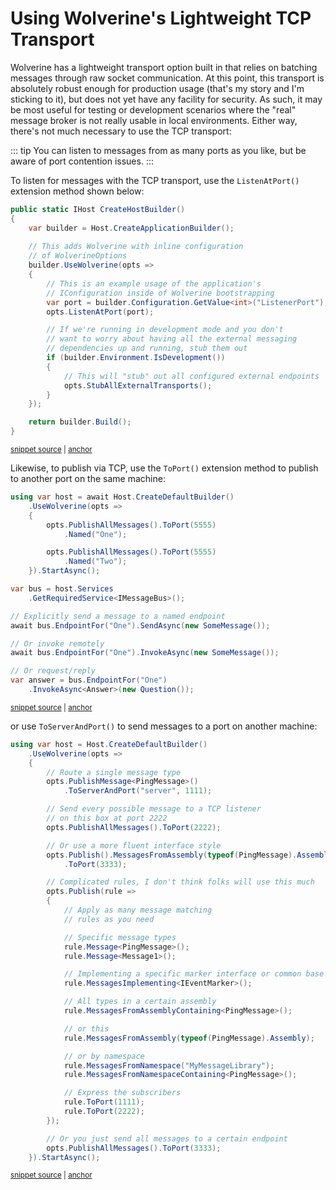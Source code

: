 # Using Wolverine's Lightweight TCP Transport

Wolverine has a lightweight transport option built in that relies on batching messages through raw socket communication.
At this point, this transport is absolutely robust enough for production usage (that's my story and I'm sticking to it),
but does not yet have any facility for security. As such, it may be most useful for testing or development scenarios where the "real"
message broker is not really usable in local environments. Either way, there's not much necessary to use the TCP
transport:

::: tip
You can listen to messages from as many ports as you like, but be aware of port contention issues.
:::

To listen for messages with the TCP transport, use the `ListenAtPort()` extension method shown below:

<!-- snippet: sample_UseWolverineWithInlineOptionsConfigurationAndHosting -->
<a id='snippet-sample_usewolverinewithinlineoptionsconfigurationandhosting'></a>
```cs
public static IHost CreateHostBuilder()
{
    var builder = Host.CreateApplicationBuilder();
    
    // This adds Wolverine with inline configuration
    // of WolverineOptions
    builder.UseWolverine(opts =>
    {
        // This is an example usage of the application's
        // IConfiguration inside of Wolverine bootstrapping
        var port = builder.Configuration.GetValue<int>("ListenerPort");
        opts.ListenAtPort(port);

        // If we're running in development mode and you don't
        // want to worry about having all the external messaging
        // dependencies up and running, stub them out
        if (builder.Environment.IsDevelopment())
        {
            // This will "stub" out all configured external endpoints
            opts.StubAllExternalTransports();
        }
    });

    return builder.Build();
}
```
<sup><a href='https://github.com/JasperFx/wolverine/blob/main/src/Samples/DocumentationSamples/CustomWolverineOptions.cs#L30-L58' title='Snippet source file'>snippet source</a> | <a href='#snippet-sample_usewolverinewithinlineoptionsconfigurationandhosting' title='Start of snippet'>anchor</a></sup>
<!-- endSnippet -->

Likewise, to publish via TCP, use the `ToPort()` extension method to publish to another port on the same
machine:

<!-- snippet: sample_sending_to_endpoint_by_name -->
<a id='snippet-sample_sending_to_endpoint_by_name'></a>
```cs
using var host = await Host.CreateDefaultBuilder()
    .UseWolverine(opts =>
    {
        opts.PublishAllMessages().ToPort(5555)
            .Named("One");

        opts.PublishAllMessages().ToPort(5555)
            .Named("Two");
    }).StartAsync();

var bus = host.Services
    .GetRequiredService<IMessageBus>();

// Explicitly send a message to a named endpoint
await bus.EndpointFor("One").SendAsync(new SomeMessage());

// Or invoke remotely
await bus.EndpointFor("One").InvokeAsync(new SomeMessage());

// Or request/reply
var answer = bus.EndpointFor("One")
    .InvokeAsync<Answer>(new Question());
```
<sup><a href='https://github.com/JasperFx/wolverine/blob/main/src/Samples/DocumentationSamples/PublishingSamples.cs#L56-L81' title='Snippet source file'>snippet source</a> | <a href='#snippet-sample_sending_to_endpoint_by_name' title='Start of snippet'>anchor</a></sup>
<!-- endSnippet -->

or use `ToServerAndPort()` to send messages to a port on another machine:

<!-- snippet: sample_StaticPublishingRules -->
<a id='snippet-sample_staticpublishingrules'></a>
```cs
using var host = Host.CreateDefaultBuilder()
    .UseWolverine(opts =>
    {
        // Route a single message type
        opts.PublishMessage<PingMessage>()
            .ToServerAndPort("server", 1111);

        // Send every possible message to a TCP listener
        // on this box at port 2222
        opts.PublishAllMessages().ToPort(2222);

        // Or use a more fluent interface style
        opts.Publish().MessagesFromAssembly(typeof(PingMessage).Assembly)
            .ToPort(3333);

        // Complicated rules, I don't think folks will use this much
        opts.Publish(rule =>
        {
            // Apply as many message matching
            // rules as you need

            // Specific message types
            rule.Message<PingMessage>();
            rule.Message<Message1>();

            // Implementing a specific marker interface or common base class
            rule.MessagesImplementing<IEventMarker>();

            // All types in a certain assembly
            rule.MessagesFromAssemblyContaining<PingMessage>();

            // or this
            rule.MessagesFromAssembly(typeof(PingMessage).Assembly);

            // or by namespace
            rule.MessagesFromNamespace("MyMessageLibrary");
            rule.MessagesFromNamespaceContaining<PingMessage>();

            // Express the subscribers
            rule.ToPort(1111);
            rule.ToPort(2222);
        });

        // Or you just send all messages to a certain endpoint
        opts.PublishAllMessages().ToPort(3333);
    }).StartAsync();
```
<sup><a href='https://github.com/JasperFx/wolverine/blob/main/src/Samples/DocumentationSamples/StaticPublishingRule.cs#L12-L61' title='Snippet source file'>snippet source</a> | <a href='#snippet-sample_staticpublishingrules' title='Start of snippet'>anchor</a></sup>
<!-- endSnippet -->



